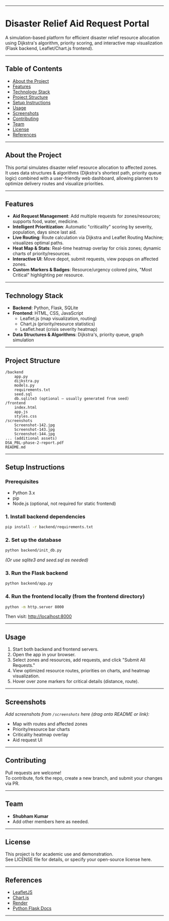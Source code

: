 ***

# Disaster Relief Aid Request Portal

A simulation-based platform for efficient disaster relief resource allocation using Dijkstra's algorithm, priority scoring, and interactive map visualization (Flask backend, Leaflet/Chart.js frontend).

***

## Table of Contents
- [About the Project](#about-the-project)
- [Features](#features)
- [Technology Stack](#technology-stack)
- [Project Structure](#project-structure)
- [Setup Instructions](#setup-instructions)
- [Usage](#usage)
- [Screenshots](#screenshots)
- [Contributing](#contributing)
- [Team](#team)
- [License](#license)
- [References](#references)

***

## About the Project

This portal simulates disaster relief resource allocation to affected zones.  
It uses data structures & algorithms (Dijkstra's shortest path, priority queue logic) combined with a user-friendly web dashboard, allowing planners to optimize delivery routes and visualize priorities.

***

## Features

- **Aid Request Management**: Add multiple requests for zones/resources; supports food, water, medicine.
- **Intelligent Prioritization**: Automatic "criticality" scoring by severity, population, days since last aid.
- **Live Routing**: Route calculation via Dijkstra and Leaflet Routing Machine; visualizes optimal paths.
- **Heat Map & Stats**: Real-time heatmap overlay for crisis zones; dynamic charts of priority/resources.
- **Interactive UI**: Move depot, submit requests, view popups on affected zones.
- **Custom Markers & Badges**: Resource/urgency colored pins, "Most Critical" highlighting per resource.

***

## Technology Stack

- **Backend**: Python, Flask, SQLite
- **Frontend**: HTML, CSS, JavaScript
    - Leaflet.js (map visualization, routing)
    - Chart.js (priority/resource statistics)
    - Leaflet.heat (crisis severity heatmap)
- **Data Structures & Algorithms**: Dijkstra's, priority queue, graph simulation

***

## Project Structure
```
/backend
    app.py
    dijkstra.py
    models.py
    requirements.txt
    seed.sql
    db.sqlite3 (optional – usually generated from seed)
/frontend
    index.html
    app.js
    styles.css
/screenshots
    Screenshot-142.jpg
    Screenshot-143.jpg
    Screenshot-144.jpg
... (additional assets)
DSA_PBL-phase-2-report.pdf
README.md
```

***

## Setup Instructions

### Prerequisites

- Python 3.x
- pip
- Node.js (optional, not required for static frontend)

### 1. Install backend dependencies

```bash
pip install -r backend/requirements.txt
```

### 2. Set up the database

```bash
python backend/init_db.py
```
*(Or use sqlite3 and seed.sql as needed)*

### 3. Run the Flask backend

```bash
python backend/app.py
```

### 4. Run the frontend locally (from the frontend directory)

```bash
python -m http.server 8000
```
Then visit: [http://localhost:8000](http://localhost:8000)

***

## Usage

1. Start both backend and frontend servers.
2. Open the app in your browser.
3. Select zones and resources, add requests, and click "Submit All Requests."
4. View optimized resource routes, priorities on charts, and heatmap visualization.
5. Hover over zone markers for critical details (distance, route).

***

## Screenshots

_Add screenshots from `/screenshots` here (drag onto README or link):_

- Map with routes and affected zones
- Priority/resource bar charts
- Criticality heatmap overlay
- Aid request UI

***

## Contributing

Pull requests are welcome!  
To contribute, fork the repo, create a new branch, and submit your changes via PR.

***

## Team

- **Shubham Kumar**  
- Add other members here as needed.

***

## License

This project is for academic use and demonstration.  
See LICENSE file for details, or specify your open-source license here.

***

## References

- [LeafletJS](https://leafletjs.com)
- [Chart.js](https://www.chartjs.org/)
- [Render](https://render.com/)
- [Python Flask Docs](https://flask.palletsprojects.com/)

***

